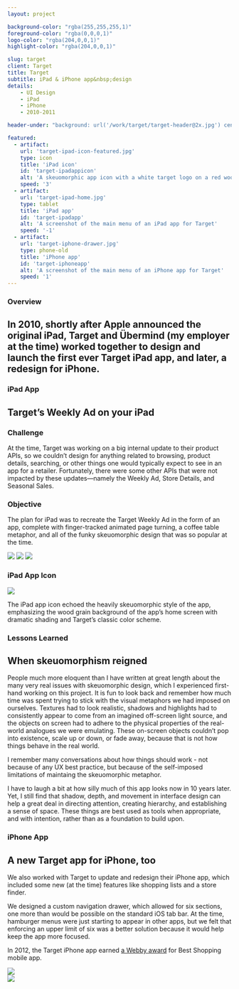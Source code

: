 ```yaml
---
layout: project

background-color: "rgba(255,255,255,1)"
foreground-color: "rgba(0,0,0,1)"
logo-color: "rgba(204,0,0,1)"
highlight-color: "rgba(204,0,0,1)"

slug: target
client: Target
title: Target
subtitle: iPad & iPhone app&nbsp;design
details:
    - UI Design
    - iPad
    - iPhone
    - 2010-2011

header-under: "background: url('/work/target/target-header@2x.jpg') center center no-repeat; background-size:cover;"

featured: 
  - artifact: 
    url: 'target-ipad-icon-featured.jpg'
    type: icon
    title: 'iPad icon'
    id: 'target-ipadappicon'
    alt: 'A skeuomorphic app icon with a white target logo on a red wood texture background.'
    speed: '3'
  - artifact: 
    url: 'target-ipad-home.jpg'
    type: tablet
    title: 'iPad app'
    id: 'target-ipadapp'
    alt: 'A screenshot of the main menu of an iPad app for Target'
    speed: '-1'
  - artifact: 
    url: 'target-iphone-drawer.jpg'
    type: phone-old
    title: 'iPhone app'
    id: 'target-iphoneapp'
    alt: 'A screenshot of the main menu of an iPhone app for Target'
    speed: '1'
---
```

<div class="container project-container">

<div class="project-row grid">
    <div class="project-row-subtitle"><h3>Overview</h3></div>
    <div class="project-row-headline">
      <h2>In 2010, shortly after Apple announced the original iPad, Target and Übermind (my employer at the time) worked together to design and launch the first ever Target iPad app, and later, a redesign for&nbsp;iPhone.</h2>
    </div>
</div>

<div class="project-row grid">
    <div class="project-row-subtitle"><h3>iPad App</h3></div>
    <div class="project-row-copy">
        <h2>Target’s Weekly Ad on your iPad</h2>
        <h3>Challenge</h3>
        <p>At the time, Target was working on a big internal update to their product APIs, so we couldn’t design for anything related to browsing, product details, searching, or other things one would typically expect to see in an app for a retailer. Fortunately, there were some other APIs that were not impacted by these updates—namely the Weekly Ad, Store Details, and Seasonal Sales.</p>
        <h3>Objective</h3>
        <p>The plan for iPad was to recreate the Target Weekly Ad in the form of an app, complete with finger-tracked animated page turning, a coffee table metaphor, and all of the funky skeuomorphic design that was so popular at the time.</p>
    </div>
</div>

<div class="full-width">
    <img src="/work/{{page.slug}}/target-ipad-01@2x.jpg" />
    <img src="/work/{{page.slug}}/target-ipad-02@2x.jpg" />
    <img src="/work/{{page.slug}}/target-ipad-03@2x.jpg" />
</div>

<div class="project-row grid">
    <div class="project-row-subtitle"><h3>iPad App Icon</h3></div>
    <div class="project-row-copy">
        <p><img src="/work/{{page.slug}}/target-ipad-icon@2x.jpg" /></p>
        <p>The iPad app icon echoed the heavily skeuomorphic style of the app, emphasizing the wood grain background of the app’s home screen with dramatic shading and Target’s classic color scheme.</p>
    </div>
</div>

<div class="project-row grid">
    <div class="project-row-subtitle"><h3>Lessons Learned</h3></div>
    <div class="project-row-copy">
        <h2>When skeuomorphism reigned</h2>
        <p>People much more eloquent than I have written at great length about the many very real issues with skeuomorphic design, which I experienced first-hand working on this project. It is fun to look back and remember how much time was spent trying to stick with the visual metaphors we had imposed on ourselves. Textures had to look realistic, shadows and highlights had to consistently appear to come from an imagined off-screen light source, and the objects on screen had to adhere to the physical properties of the real-world analogues we were emulating. These on-screen objects couldn’t pop into existence, scale up or down, or fade away, because that is not how things behave in the real world.</p>
        <p>I remember many conversations about how things should work - not because of any UX best practice, but because of the self-imposed limitations of maintaing the skeuomorphic metaphor.</p>
        <p>I have to laugh a bit at how silly much of this app looks now in 10 years later. Yet, I still find that shadow, depth, and movement in interface design can help a great deal in directing attention, creating hierarchy, and establishing a sense of space. These things are best used as tools when appropriate, and with intention, rather than as a foundation to build upon.</p>
    </div>
</div>

<div class="project-row grid">
    <div class="project-row-subtitle"><h3>iPhone App</h3></div>
    <div class="project-row-copy">
        <h2>A new Target app for iPhone, too</h2>
        <p>We also worked with Target to update and redesign their iPhone app, which included some new (at the time) features like shopping lists and a store finder. </p>
        <p>We designed a custom navigation drawer, which allowed for six sections, one more than would be possible on the standard iOS tab bar. At the time, hamburger menus were just starting to appear in other apps, but we felt that enforcing an upper limit of six was a better solution because it would help keep the app more focused.</p>
        <p>In 2012, the Target iPhone app earned <a href="https://www.webbyawards.com/press/press-releases/the-16th-annual-webby-awards-winners-announced-2/">a Webby award</a> for Best Shopping mobile app.</p>
    </div>
</div>

<div class="full-width">
    <img src="/work/{{page.slug}}/target-iphone-01@2x.jpg" />
</div>
<div class="full-width mb-6">
    <img src="/work/{{page.slug}}/target-iphone-02@2x.jpg" />
</div>

</div>